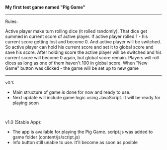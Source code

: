 <b>My first test game named "Pig Game"</b><br>

------------------------------------------------------------

Rules:<br>

Active player make turn rolling dice (it rolled randomly). That dice get summed in current score of active player.
If active player rolled 1 - his current score getting lost and become 0. And active player will be switched. 
So active player can hold his current score and set it to global score and save his score. After holding score the active player will be switched and his current score will become 0 again, but global score remain. Players will roll dices as long as one of them haven't 100 in global score.
When "New Game" button was clicked - the game will be set up to new game<br>

------------------------------------------------------------

v0.1:<br>
<ul>
    <li>Main structure of game is done for now and ready to use.</li>
    <li>Next update will include game logic using JavaScript. It will be ready for playing soon</li>
</ul><br>

v1.0 (Stable App):<br>
<ul>
    <li>The app is available for playing the Pig Game. script.js was added to game folder (content/js/script.js)</li>
    <li>Info button still unable to use. It'll become as soon as posible</li>
</ul>
